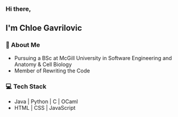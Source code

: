 ### Hi there,

## I'm Chloe Gavrilovic

### 👋 About Me
- Pursuing a BSc at McGill University in Software Engineering and Anatomy & Cell Biology
- Member of Rewriting the Code

### 💻 Tech Stack
- Java | Python | C | OCaml
- HTML | CSS | JavaScript

<!--
**cmgvc/cmgvc** is a ✨ _special_ ✨ repository because its `README.md` (this file) appears on your GitHub profile.

Here are some ideas to get you started:

- 🔭 I’m currently working on ...
- 🌱 I’m currently learning ...
- 👯 I’m looking to collaborate on ...
- 🤔 I’m looking for help with ...
- 💬 Ask me about ...
- 📫 How to reach me: ...
- 😄 Pronouns: ...
- ⚡ Fun fact: ...
-->
